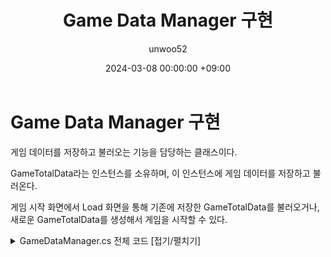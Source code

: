 ﻿---
title: Game Data Manager 구현
author: unwoo52
date: 2024-03-08 00:00:00 +09:00
categories: [Project, PrivateProject, Project2D3D, CodeDetail]
tags: [Unity, ScriptableObject, Project2D3D, Json, Save, Load]
---

# Game Data Manager 구현

게임 데이터를 저장하고 불러오는 기능을 담당하는 클래스이다.

GameTotalData라는 인스턴스를 소유하며, 이 인스턴스에 게임 데이터를 저장하고 불러온다.

게임 시작 화면에서 Load 화면을 통해 기존에 저장한 GameTotalData를 불러오거나, 새로운 GameTotalData를 생성해서 게임을 시작할 수 있다.

<details>
<summary> GameDataManager.cs 전체 코드 [접기/펼치기]</summary>
<div markdown="1">

```csharp
using System;
using System.IO;
using System.Linq;
using Game_Data;
using Game_Data.Player;
using Player;
using UnityEditor;
using UnityEngine;

namespace Manager
{
    public class GameDataManager : MonoBehaviour
    {
        public static GameDataManager Instance { get; private set; }

        private TotalGameData totalGameData;

        public TotalGameData TotalGameData
        {
            get
            {
                // If the gameData is null, create a new GameData
                if (totalGameData == null)
                {
                    totalGameData = new TotalGameData();
                    totalGameData.OnDataLoaded.AddListener(() => Debug.Log("Data Loaded"));
                    totalGameData.OnDataSaved.AddListener(Save);
                }

                return totalGameData;
            }
            set => totalGameData = value;
        }

        private void Awake()
        {
            if (Instance == null)
            {
                Instance = this;
                DontDestroyOnLoad(gameObject);
            }
            else
            {
                Destroy(gameObject);
            }
        }

        public void Save()
        {
            Save(GameManager.Instance.GameName);
        }

        public void Save(string fileName)
        {
            try
            {
                FileDataHandler<TotalGameData> fileDataHandler =
                    new FileDataHandler<TotalGameData>(Application.persistentDataPath, fileName + ".save");
                fileDataHandler.Save(TotalGameData);
            }
            catch (Exception ex)
            {
                Debug.LogError($"An error occurred while saving: {ex.Message}");
            }
        }

        private void OnApplicationQuit()
        {
            TotalGameData.InvokeOnDataLoaded();
        }

        public void Load(string gameName)
        {
            try
            {
                FileDataHandler<TotalGameData> fileDataHandler =
                    new FileDataHandler<TotalGameData>(Application.persistentDataPath, gameName + ".save");
                TotalGameData data = fileDataHandler.Load();

                if (data != null)
                {
                    TotalGameData = data;
                    TotalGameData.OnDataSaved.AddListener(Save); // Auto Save
                }
            }
            catch (Exception ex)
            {
                Debug.LogError($"An error occurred while loading: {ex.Message}");
            }
        }
    }
}
```

</div>
</details>

